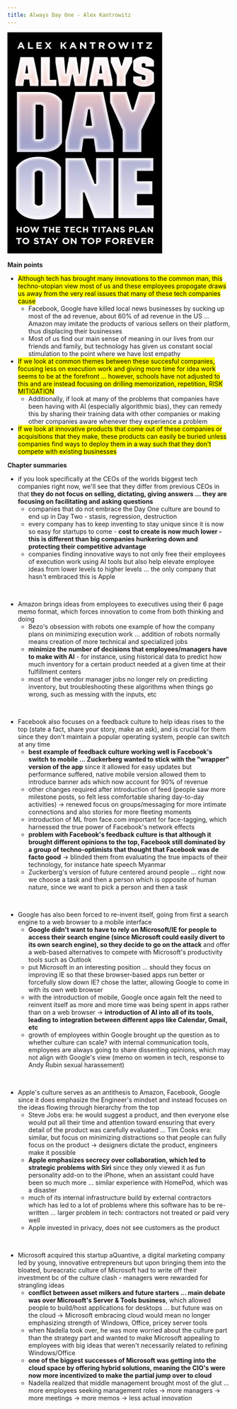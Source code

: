 ```yaml
---
title: Always Day One - Alex Kantrowitz
---
```


<img src="assets/dayone.jpg" width="350" height="500">  
<br/>

<mark>
</mark>

**Main points**
- <mark>Although tech has brought many innovations to the common man, this techno-utopian view most of us and these employees propogate draws us away from the very real issues that many of these tech companies cause</mark>
    - Facebook, Google have killed local news businesses by sucking up most of the ad revenue, about 60% of ad revenue in the US ... Amazon may imitate the products of various sellers on their platform, thus displacing their businesses 
    - Most of us find our main sense of meaning in our lives from our friends and family, but technology has given us constant social stimulation to the point where we have lost empathy 
- <mark>If we look at common themes between these succesful companies, focusing less on execution work and giving more time for idea work seems to be at the forefront ... however, schools have not adjusted to this and are instead focusing on drilling memorization, repetition, RISK MITIGATION</mark>
    - Additionally, if look at many of the problems that companies have been having with AI (especially algorithmic bias), they can remedy this by sharing their training data with other companies or making other companies aware whenever they experience a problem 
- <mark>If we look at innovative products that come out of these companies or acquisitions that they make, these products can easily be buried unless companies find ways to deploy them in a way such that they don't compete with existing businesses</mark>


**Chapter summaries**
- if you look specifically at the CEOs of the worlds biggest tech companies right now, we'll see that they differ from previous CEOs in that **they do not focus on selling, dictating, giving answers ... they are focusing on facilitating and asking questions**
    - companies that do not embrace the Day One culture are bound to end up in Day Two - stasis, regression, destruction 
    - every company has to keep inventing to stay unique since it is now so easy for startups to come - **cost to create is now much lower - this is different than big companies hunkering down and protecting their competitive advantage**
    - companies finding innovative ways to not only free their employees of execution work using AI tools but also help elevate employee ideas from lower levels to higher levels ... the only company that hasn't embraced this is Apple  
<br/>

- Amazon brings ideas from employees to executives using their 6 page memo format, which forces innovation to come from both thinking and doing 
    - Bezo's obsession with robots one example of how the company plans on minimizing execution work ... addition of robots normally means creation of more technical and specialized jobs 
    - **minimize the number of decisions that employees/managers have to make with AI** - for instance, using historical data to predict how much inventory for a certain product needed at a given time at their fulfillment centers 
    - most of the vendor manager jobs no longer rely on predicting inventory, but troubleshooting these algorithms when things go wrong, such as messing with the inputs, etc  
<br/>

- Facebook also focuses on a feedback culture to help ideas rises to the top (state a fact, share your story, make an ask), and is crucial for them since they don't maintain a popular operating system, people can switch at any time 
    - **best example of feedback culture working well is Facebook's switch to mobile ... Zuckerberg wanted to stick with the "wrapper" version of the app** since it allowed for easy updates but performance suffered, native mobile version allowed them to introduce banner ads which now account for 90% of revenue 
    - other changes required after introduction of feed (people saw more milestone posts, so felt less comfortable sharing day-to-day activities) -> renewed focus on groups/messaging for more intimate connections and also stories for more fleeting moments 
    - introduction of ML from face.com important for face-tagging, which harnessed the true power of Facebook's network effects 
    - **problem with Facebook's feedback culture is that although it brought different opinions to the top, Facebook still dominated by a group of techno-optimists that thought that Facebook was de facto good** -> blinded them from evaluating the true impacts of their technology, for instance hate speech Myanmar 
    - Zuckerberg's version of future centered around people ... right now we choose a task and then a person which is opposite of human nature, since we want to pick a person and then a task  
<br/>

- Google has also been forced to re-invent itself, going from first a search engine to a web browser to a mobile interface 
    - **Google didn't want to have to rely on Microsoft/IE for people to access their search engine (since Microsoft could easily divert to its own search engine), so they decide to go on the attack** and offer a web-based alternatives to compete with Microsoft's productivity tools such as Outlook 
    - put Microsoft in an interesting position ... should they focus on improving IE so that these browser-based apps run better or forcefully slow down IE? chose the latter, allowing Google to come in with its own web browser 
    - with the introduction of mobile, Google once again felt the need to reinvent itself as more and more time was being spent in apps rather than on a web browser -> **introduction of AI into all of its tools, leading to integration between different apps like Calendar, Gmail, etc**
    - growth of employees within Google brought up the question as to whether culture can scale? with internal communication tools, employees are always going to share dissenting opinions, which may not align with Google's view (memo on women in tech, response to Andy Rubin sexual harassement)  
<br/>

- Apple's culture serves as an antithesis to Amazon, Facebook, Google since it does emphasize the Engineer's mindset and instead focuses on the ideas flowing through hierarchy from the top 
    - Steve Jobs era: he would suggest a product, and then everyone else would put all their time and attention toward ensuring that every detail of the product was carefully evaluated ... Tim Cooks era: similar, but focus on minimizing distractions so that people can fully focus on the product -> designers dictate the product, engineers make it possible 
    - **Apple emphasizes secrecy over collaboration, which led to strategic problems with Siri** since they only viewed it as fun personality add-on to the iPhone, when an assistant could have been so much more ... similar experience with HomePod, which was a disaster 
    - much of its internal infrastructure build by external contractors which has led to a lot of problems where this software has to be re-written ... larger problem in tech: contractors not treated or paid very well 
    - Apple invested in privacy, does not see customers as the product  
<br/>

- Microsoft acquired this startup aQuantive, a digital marketing company led by young, innovative entrepreneurs but upon bringing them into the bloated, bureacratic culture of Microsoft had to write off their investment bc of the culture clash - managers were rewarded for strangling ideas 
    - **conflict between asset milkers and future starters ... main debate was over Microsoft's Server & Tools business**, which allowed people to build/host applications for desktops ... but future was on the cloud -> Microsoft embracing cloud would mean no longer emphasizing strength of Windows, Office, pricey server tools
    - when Nadella took over, he was more worried about the culture part than the strategy part and wanted to make Microsoft appealing to employees with big ideas that weren't necessarily related to refining Windows/Office 
    - **one of the biggest successes of Microsoft was getting into the cloud space by offering hybrid solutions, meaning the CIO's were now more incentivized to make the partial jump over to cloud** 
    - Nadella realized that middle management brought most of the glut ... more employees seeking management roles -> more managers -> more meetings -> more memos -> less actual innovation 